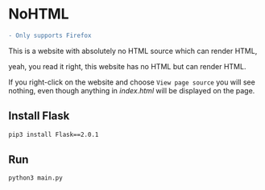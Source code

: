 # NoHTML

```diff
- Only supports Firefox
```

This is a website with absolutely no HTML source which can render HTML,

yeah, you read it right, this website has no HTML but can render HTML.

If you right-click on the website and choose `View page source` you will see nothing, even though anything in _index.html_ will be displayed on the page.

## Install Flask

```sh
pip3 install Flask==2.0.1
```

## Run

```sh
python3 main.py
```
